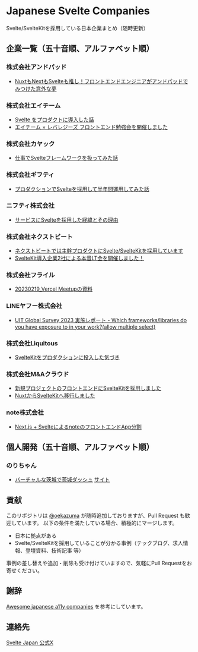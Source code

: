 # Japanese Svelte Companies
Svelte/SvelteKitを採用している日本企業まとめ（随時更新）

## 企業一覧（五十音順、アルファベット順）

### 株式会社アンドパッド
- [NuxtもNextもSvelteも推し！フロントエンドエンジニアがアンドパッドでみつけた意外な夢](https://sg.wantedly.com/companies/andpad/post_articles/362007)

### 株式会社エイチーム
- [Svelte をプロダクトに導入した話](https://speakerdeck.com/oekazuma/svelte-wopurodakutonidao-ru-sitahua)
- [エイチーム × レバレジーズ フロントエンド勉強会を開催しました](https://techblog.a-tm.co.jp/entry/2023/05/10/104558)

### 株式会社カヤック
- [仕事でSvelteフレームワークを扱ってみた話](https://techblog.kayac.com/using-the-svelte-framework-at-work)

### 株式会社ギフティ
- [プロダクションでSvelteを採用して半年間運用してみた話](https://speakerdeck.com/yukiks25/purodakusiyondesveltewocai-yong-siteban-nian-jian-yun-yong-sitemitahua)

### ニフティ株式会社
- [サービスにSvelteを採用した経緯とその理由](https://speakerdeck.com/niftycorp/20230711-collaborated-frontend-study-takeroid)

### 株式会社ネクストビート
- [ネクストビートでは主幹プロダクトにSvelte/SvelteKitを採用しています](https://medium.com/nextbeat-engineering/%E3%83%8D%E3%82%AF%E3%82%B9%E3%83%88%E3%83%93%E3%83%BC%E3%83%88%E3%81%A7%E3%81%AF%E4%B8%BB%E5%B9%B9%E3%83%97%E3%83%AD%E3%83%80%E3%82%AF%E3%83%88%E3%81%ABsvelte-sveltekit%E3%82%92%E6%8E%A1%E7%94%A8%E3%81%97%E3%81%A6%E3%81%84%E3%81%BE%E3%81%99-92d846760bd)
- [SvelteKit導入企業2社による本音LT会を開催しました！](https://medium.com/nextbeat-engineering/sveltekit%E5%B0%8E%E5%85%A5%E4%BC%81%E6%A5%AD2%E7%A4%BE%E3%81%AB%E3%82%88%E3%82%8B%E6%9C%AC%E9%9F%B3lt%E4%BC%9A%E3%82%92%E9%96%8B%E5%82%AC%E3%81%97%E3%81%BE%E3%81%97%E3%81%9F-4a94fb494823)

### 株式会社フライル
- [20230219_Vercel Meetupの資料](https://docs.google.com/presentation/d/16GCSVB-h_TlZtyq-CQ98_fUux5fpKy8QCybMsgH4SsI/edit#slide=id.g20e65406401_0_108)

### LINEヤフー株式会社
- [UIT Global Survey 2023 実施レポート - Which frameworks/libraries do you have exposure to in your work?(allow multiple select)](https://techblog.lycorp.co.jp/ja/20230205a#Which-frameworks/libraries-do-you-have-exposure-to-in-your-work?(allow-multiple-select))

### 株式会社Liquitous
- [SvelteKitをプロダクションに投入した気づき](https://speakerdeck.com/kazuumin/sveltekitwo-hurotakusiyonni-tou-ru-sitaqi-tuki)

### 株式会社M&Aクラウド
- [新規プロジェクトのフロントエンドにSvelteKitを採用しました](https://tech.macloud.jp/entry/2022/08/30/122131)
- [NuxtからSvelteKitへ移行しました](https://tech.macloud.jp/entry/2023/12/06/134020)

### note株式会社
- [Next.js + SvelteによるnoteのフロントエンドApp分割](https://note.jp/n/n7f757d7050f6)

## 個人開発（五十音順、アルファベット順）

### のりちゃん
- [バーチャルな茨城で茨城ダッシュ](https://www.youtube.com/watch?v=WuESG3ML2mU) [サイト](https://ibaraki-dash.kojin.works/)

## 貢献
このリポジトリは [@oekazuma](https://github.com/oekazuma) が随時追加しておりますが、Pull Request も歓迎しています。
以下の条件を満たしている場合、積極的にマージします。

- 日本に拠点がある
- Svelte/SvelteKitを採用していることが分かる事例（テックブログ、求人情報、登壇資料、技術記事 等）

事例の差し替えや追加・削除も受け付けていますので、気軽にPull Requestをお寄せください。

## 謝辞
[Awesome japanese a11y companies](https://github.com/yamanoku/awesome-japanese-a11y-companies) を参考にしています。

## 連絡先
[Svelte Japan 公式X](https://twitter.com/SvelteJapan)
